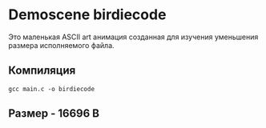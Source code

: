 # Demoscene birdiecode

Это маленькая ASCII art анимация созданная для изучения уменьшения размера исполняемого файла.

## Компиляция

```shell
gcc main.c -o birdiecode
```

## Размер - 16696 B